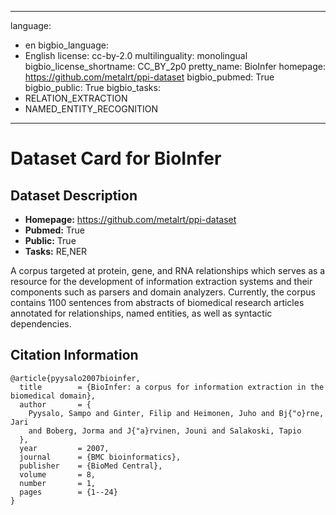 
---
language: 
- en
bigbio_language: 
- English
license: cc-by-2.0
multilinguality: monolingual
bigbio_license_shortname: CC_BY_2p0
pretty_name: BioInfer
homepage: https://github.com/metalrt/ppi-dataset
bigbio_pubmed: True
bigbio_public: True
bigbio_tasks: 
- RELATION_EXTRACTION
- NAMED_ENTITY_RECOGNITION
---


# Dataset Card for BioInfer

## Dataset Description

- **Homepage:** https://github.com/metalrt/ppi-dataset
- **Pubmed:** True
- **Public:** True
- **Tasks:** RE,NER


A corpus targeted at protein, gene, and RNA relationships which serves as a
resource for the development of information extraction systems and their
components such as parsers and domain analyzers. Currently, the corpus contains
1100 sentences from abstracts of biomedical research articles annotated for
relationships, named entities, as well as syntactic dependencies.



## Citation Information

```
@article{pyysalo2007bioinfer,
  title        = {BioInfer: a corpus for information extraction in the biomedical domain},
  author       = {
    Pyysalo, Sampo and Ginter, Filip and Heimonen, Juho and Bj{"o}rne, Jari
    and Boberg, Jorma and J{"a}rvinen, Jouni and Salakoski, Tapio
  },
  year         = 2007,
  journal      = {BMC bioinformatics},
  publisher    = {BioMed Central},
  volume       = 8,
  number       = 1,
  pages        = {1--24}
}

```
